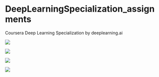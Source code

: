# DeepLearningSpecialization_assignments
Coursera Deep Learning Specialization by deeplearning.ai

<kbd><img src="https://github.com/harshavl/DeepLearningSpecialization_assignments/blob/master/Coursera%20NMTVNF8LD6CE_1_page-0001.jpg"/></kbd>

<kbd><img src="https://github.com/harshavl/DeepLearningSpecialization_assignments/blob/master/Coursera%2025H99BZJ66WL_02.jpg"/></kbd>

<kbd><img src="https://github.com/harshavl/DeepLearningSpecialization_assignments/blob/master/Coursera%20LDE9SW7Q4NS7_03_page-0001.jpg"/></kbd>


<kbd><img src="https://github.com/harshavl/DeepLearningSpecialization_assignments/blob/master/Coursera%205W9J94ZZQBUS_04_page-0001.jpg"></kbd>
